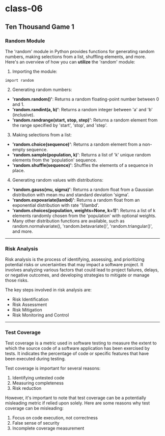 # class-06

## Ten Thousand Game 1

### Random Module

The 'random' module in Python provides functions for generating random numbers, making selections from a list, shuffling elements, and more. Here's an overview of how you can **utilize** the 'random' module:

1. Importing the module:
```
import random
```

2. Generating random numbers:

- **'random.random()'**: Returns a random floating-point number between 0 and 1.
- **'random.randint(a, b)'**: Returns a random integer between 'a' and 'b' (inclusive).
- **'random.randrange(start, stop, step)'**: Returns a random element from the range specified by 'start', 'stop', and 'step'.


3. Making selections from a list:

- **'random.choice(sequence)'**: Returns a random element from a non-empty sequence.
- **'random.sample(population, k)'**: Returns a list of 'k' unique random elements from the 'population' sequence.
- **'random.shuffle(sequence)'**: Shuffles the elements of a sequence in place.

4. Generating random values with distributions:

- **'random.gauss(mu, sigma)'**: Returns a random float from a Gaussian distribution with mean mu and standard deviation 'sigma'.
- **'random.expovariate(lambd)'**: Returns a random float from an exponential distribution with rate '1/lambd'.
- **'random.choices(population, weights=None, k=1)'**: Returns a list of k elements randomly chosen from the 'population' with optional weights.
- Many other distribution functions are available, such as random.normalvariate(), 'random.betavariate()', 'random.triangular()', and more.

-----------

### Risk Analysis

Risk analysis is the process of identifying, assessing, and prioritizing potential risks or uncertainties that may impact a software project. It involves analyzing various factors that could lead to project failures, delays, or negative outcomes, and developing strategies to mitigate or manage those risks.

The key steps involved in risk analysis are:

- Risk Identification
- Risk Assessment
- Risk Mitigation
- Risk Monitoring and Control

---------

### Test Coverage

Test coverage is a metric used in software testing to measure the extent to which the source code of a software application has been exercised by tests. It indicates the percentage of code or specific features that have been executed during testing.

Test coverage is important for several reasons:

1. Identifying untested code
2. Measuring completeness
3. Risk reduction

However, it's important to note that test coverage can be a potentially misleading metric if relied upon solely. Here are some reasons why test coverage can be misleading:

1. Focus on code execution, not correctness
2. False sense of security
3. Incomplete coverage measurement